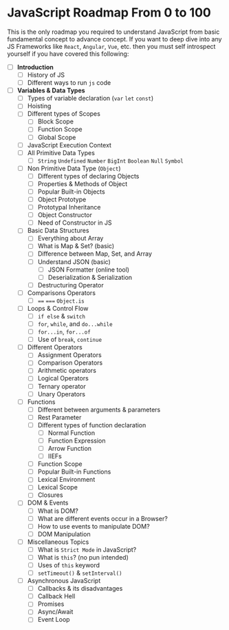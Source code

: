 # JavaScript Roadmap From 0 to 100

This is the only roadmap you required to understand JavaScript from basic fundamental concept to advance concept. If you want to deep dive into any JS Frameworks like `React`, `Angular`, `Vue`, etc. then you must self introspect yourself if you have covered this following:


- [ ] **Introduction**
  - [ ] History of JS
  - [ ] Different ways to run `js` code
- [ ] **Variables & Data Types**
  - [ ] Types of variable declaration (`var` `let` `const`)
  - [ ] Hoisting
  - [ ] Different types of Scopes
    - [ ] Block Scope
    - [ ] Function Scope
    - [ ] Global Scope
  - [ ] JavaScript Execution Context
  - [ ] All Primitive Data Types
    - [ ] `String` `Undefined` `Number` `BigInt` `Boolean` `Null` `Symbol`
  - [ ] Non Primitive Data Type (`Object`)
    - [ ] Different types of declaring Objects
    - [ ] Properties & Methods of Object
    - [ ] Popular Built-in Objects
    - [ ] Object Prototype
    - [ ] Prototypal Inheritance
    - [ ] Object Constructor
    - [ ] Need of Constructor in JS
  - [ ] Basic Data Structures
    - [ ] Everything about Array
    - [ ] What is Map & Set? (basic)
    - [ ] Difference between Map, Set, and Array
    - [ ] Understand JSON (basic)
      - [ ] JSON Formatter (online tool)
      - [ ] Deserialization & Serialization
    - [ ] Destructuring Operator
  - [ ] Comparisons Operators
    - [ ] `==` `===` `Object.is`
  - [ ] Loops & Control Flow
    - [ ] `if else` & `switch`
    - [ ] `for`, `while`, and `do...while`
    - [ ] `for...in`, `for...of`
    - [ ] Use of `break`, `continue`
  - [ ] Different Operators
    - [ ] Assignment Operators
    - [ ] Comparison Operators
    - [ ] Arithmetic operators
    - [ ] Logical Operators
    - [ ] Ternary operator
    - [ ] Unary Operators
  - [ ] Functions
    - [ ] Different between arguments & parameters
    - [ ] Rest Parameter
    - [ ] Different types of function declaration
      - [ ] Normal Function
      - [ ] Function Expression
      - [ ] Arrow Function
      - [ ] IIEFs
    - [ ] Function Scope
    - [ ] Popular Built-in Functions
    - [ ] Lexical Environment
    - [ ] Lexical Scope
    - [ ] Closures
  - [ ] DOM & Events
    - [ ] What is DOM?
    - [ ] What are different events occur in a Browser?
    - [ ] How to use events to manipulate DOM?
    - [ ] DOM Manipulation
  - [ ] Miscellaneous Topics
    - [ ] What is `Strict Mode` in JavaScript?
    - [ ] What is `this`? (no pun intended)
    - [ ] Uses of `this` keyword
    - [ ] `setTimeout()` & `setInterval()`
  - [ ] Asynchronous JavaScript
    - [ ] Callbacks & its disadvantages
    - [ ] Callback Hell
    - [ ] Promises
    - [ ] Async/Await
    - [ ] Event Loop